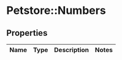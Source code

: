 # Petstore::Numbers

## Properties
Name | Type | Description | Notes
------------ | ------------- | ------------- | -------------



